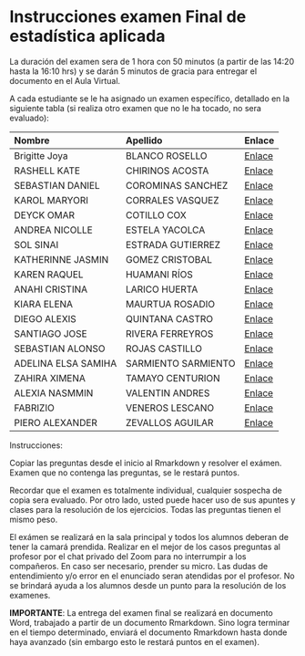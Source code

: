 Instrucciones examen Final de estadística aplicada
================

La duración del examen sera de 1 hora con 50 minutos (a partir de las
14:20 hasta la 16:10 hrs) y se darán 5 minutos de gracia para entregar
el documento en el Aula Virtual.

A cada estudiante se le ha asignado un examen específico, detallado en
la siguiente tabla (si realiza otro examen que no le ha tocado, no sera
evaluado):

| Nombre              | Apellido            | Enlace                                                                                            |
|:--------------------|:--------------------|:--------------------------------------------------------------------------------------------------|
| Brigitte Joya       | BLANCO ROSELLO      | [Enlace](https://github.com/luiqs/Estadistica-Aplicada/blob/main/Ejercicios/1.-Examen-Final-1.md) |
| RASHELL KATE        | CHIRINOS ACOSTA     | [Enlace](https://github.com/luiqs/Estadistica-Aplicada/blob/main/Ejercicios/2.-Examen-Final-2.md) |
| SEBASTIAN DANIEL    | COROMINAS SANCHEZ   | [Enlace](https://github.com/luiqs/Estadistica-Aplicada/blob/main/Ejercicios/3.-Examen-Final-3.md) |
| KAROL MARYORI       | CORRALES VASQUEZ    | [Enlace](https://github.com/luiqs/Estadistica-Aplicada/blob/main/Ejercicios/4.-Examen-Final-4.md) |
| DEYCK OMAR          | COTILLO COX         | [Enlace](https://github.com/luiqs/Estadistica-Aplicada/blob/main/Ejercicios/8.-Examen-Final-8.md) |
| ANDREA NICOLLE      | ESTELA YACOLCA      | [Enlace](https://github.com/luiqs/Estadistica-Aplicada/blob/main/Ejercicios/6.-Examen-Final-6.md) |
| SOL SINAI           | ESTRADA GUTIERREZ   | [Enlace](https://github.com/luiqs/Estadistica-Aplicada/blob/main/Ejercicios/7.-Examen-Final-7.md) |
| KATHERINNE JASMIN   | GOMEZ CRISTOBAL     | [Enlace](https://github.com/luiqs/Estadistica-Aplicada/blob/main/Ejercicios/1.-Examen-Final-1.md) |
| KAREN RAQUEL        | HUAMANI RÍOS        | [Enlace](https://github.com/luiqs/Estadistica-Aplicada/blob/main/Ejercicios/2.-Examen-Final-2.md) |
| ANAHI CRISTINA      | LARICO HUERTA       | [Enlace](https://github.com/luiqs/Estadistica-Aplicada/blob/main/Ejercicios/3.-Examen-Final-3.md) |
| KIARA ELENA         | MAURTUA ROSADIO     | [Enlace](https://github.com/luiqs/Estadistica-Aplicada/blob/main/Ejercicios/4.-Examen-Final-4.md) |
| DIEGO ALEXIS        | QUINTANA CASTRO     | [Enlace](https://github.com/luiqs/Estadistica-Aplicada/blob/main/Ejercicios/8.-Examen-Final-8.md) |
| SANTIAGO JOSE       | RIVERA FERREYROS    | [Enlace](https://github.com/luiqs/Estadistica-Aplicada/blob/main/Ejercicios/6.-Examen-Final-6.md) |
| SEBASTIAN ALONSO    | ROJAS CASTILLO      | [Enlace](https://github.com/luiqs/Estadistica-Aplicada/blob/main/Ejercicios/7.-Examen-Final-7.md) |
| ADELINA ELSA SAMIHA | SARMIENTO SARMIENTO | [Enlace](https://github.com/luiqs/Estadistica-Aplicada/blob/main/Ejercicios/1.-Examen-Final-1.md) |
| ZAHIRA XIMENA       | TAMAYO CENTURION    | [Enlace](https://github.com/luiqs/Estadistica-Aplicada/blob/main/Ejercicios/2.-Examen-Final-2.md) |
| ALEXIA NASMMIN      | VALENTIN ANDRES     | [Enlace](https://github.com/luiqs/Estadistica-Aplicada/blob/main/Ejercicios/3.-Examen-Final-3.md) |
| FABRIZIO            | VENEROS LESCANO     | [Enlace](https://github.com/luiqs/Estadistica-Aplicada/blob/main/Ejercicios/4.-Examen-Final-4.md) |
| PIERO ALEXANDER     | ZEVALLOS AGUILAR    | [Enlace](https://github.com/luiqs/Estadistica-Aplicada/blob/main/Ejercicios/8.-Examen-Final-8.md) |

Instrucciones:

Copiar las preguntas desde el inicio al Rmarkdown y resolver el exámen.
Examen que no contenga las preguntas, se le restará puntos.

Recordar que el examen es totalmente individual, cualquier sospecha de
copia sera evaluado. Por otro lado, usted puede hacer uso de sus apuntes
y clases para la resolución de los ejercicios. Todas las preguntas
tienen el mismo peso.

El exámen se realizará en la sala principal y todos los alumnos deberan
de tener la camará prendida. Realizar en el mejor de los casos preguntas
al profesor por el chat privado del Zoom para no interrumpir a los
compañeros. En caso ser necesario, prender su micro. Las dudas de
entendimiento y/o error en el enunciado seran atendidas por el profesor.
No se brindará ayuda a los alumnos desde un punto para la resolución de
los examenes.

**IMPORTANTE**: La entrega del examen final se realizará en documento
Word, trabajado a partir de un documento Rmarkdown. Sino logra terminar
en el tiempo determinado, enviará el documento Rmarkdown hasta donde
haya avanzado (sin embargo esto le restará puntos en el examen).
